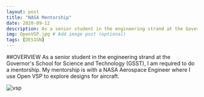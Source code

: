 ```yaml
---
layout: post
title: "NASA Mentorship"
date: 2020-09-12
description: As a senior student in the engineering strand at the Governor's School for Science and Technology (GSST),  I am required to do a mentorship. My mentorship is with a NASA Aerospace Engineer where I use Open VSP to explore designs for aircraft.  # Add post description (optional)
img: OpenVSP.jpg # Add image post (optional)
tags: [DESIGN]
---
```


##OVERVIEW
As a senior student in the engineering strand at the Governor's School for Science and Technology (GSST),  I am required to do a mentorship. My mentorship is with a NASA Aerospace Engineer where I use Open VSP to explore designs for aircraft.

![vsp](http://natgrrl.github.io/assets/img/OpenVSP.jpg)



